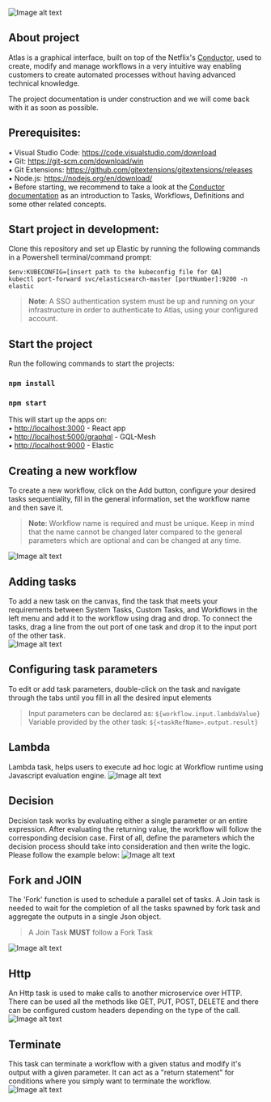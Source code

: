 ![Image alt text](react-ui/src/assets/img/LogoAtlas.png)

## About project
Atlas is a graphical interface, built on top of the Netflix's [Conductor](https://netflix.github.io/conductor/), used to create, modify and manage workflows in a very intuitive way enabling customers to create automated processes without having advanced technical knowledge.

The project documentation is under construction and we will come back with it as soon as possible. 

## Prerequisites:

• Visual Studio Code: https://code.visualstudio.com/download<br>
• Git: https://git-scm.com/download/win <br>
• Git Extensions: https://github.com/gitextensions/gitextensions/releases <br>
• Node.js: https://nodejs.org/en/download/<br>
• Before starting, we recommend to take a look at the [Conductor documentation](https://netflix.github.io/conductor/configuration/taskdef/) as an introduction to Tasks, Workflows, Definitions and some other related concepts.

## Start project in development:

Clone this repository and set up Elastic by running the following commands in a Powershell terminal/command prompt:

    $env:KUBECONFIG=[insert path to the kubeconfig file for QA]
    kubectl port-forward svc/elasticsearch-master [portNumber]:9200 -n elastic
> **Note**: A SSO authentication system must be up and running on your infrastructure in order to authenticate to Atlas, using your configured account.
## Start the project

Run the following commands to start the projects:

### `npm install`

### `npm start`

This will start up the apps on: <br>
• [http://localhost:3000](http://localhost:3000) - React app <br>
• [http://localhost:5000/graphql](http://localhost:5000/graphql) - GQL-Mesh <br>
• [http://localhost:9000](http://localhost:9000) - Elastic

## Creating a new workflow
To create a new workflow, click on the Add button, configure your desired tasks sequentiality, fill in the general
information, set the workflow name and then save it.

> **Note**: Workflow name is required and must be unique. Keep in mind that the name cannot be changed later compared to the general parameters which are optional and can be changed at any time.

![Image alt text](react-ui/src/assets/img/Readme/CreateWorkflow.gif)
 
## Adding tasks
To add a new task on the canvas, find the task that meets your requirements between System Tasks, Custom Tasks, and Workflows in the left menu and add it to the workflow using drag and drop. To connect the tasks, drag a line from the out port of one task and drop it to the input port of the other task.  
![Image alt text](react-ui/src/assets/img/Readme/AddingTasks.gif) 

## Configuring task parameters

To edit or add task parameters, double-click on the task and navigate through the tabs until you fill in all the desired input elements

> Input parameters can be declared as: `${workflow.input.lambdaValue}`<br>
> Variable provided by the other task: `${<taskRefName>.output.result}`<br>

## Lambda
Lambda task, helps users to execute ad hoc logic at Workflow runtime using Javascript evaluation engine.
![Image alt text](react-ui/src/assets/img/Readme/LambdaTask.gif)

## Decision
Decision task works by evaluating either a single parameter or an entire expression. After evaluating the returning value, the workflow will follow the corresponding decision case.
First of all, define the parameters which the decision process should take into consideration and then write the logic. Please follow the example below:
![Image alt text](react-ui/src/assets/img/Readme/DecisionTask.gif)

## Fork and JOIN
The 'Fork' function is used to schedule a parallel set of tasks. A Join task is needed to wait for the completion of all the tasks spawned by fork task and aggregate the outputs in a single Json object.

> A Join Task **MUST** follow a Fork Task<br>

![Image alt text](react-ui/src/assets/img/Readme/ForkJoinTask.JPG)

## Http
An Http task is used to make calls to another microservice over HTTP. There can be used all the methods like GET, PUT, POST, DELETE and there can be configured custom headers depending on the type of the call.
![Image alt text](react-ui/src/assets/img/Readme/HttpTask.gif)

## Terminate
This task can terminate a workflow with a given status and modify it's output with a given parameter. It can act as a "return statement" for conditions where you simply want to terminate the workflow.
![Image alt text](react-ui/src/assets/img/Readme/TerminateTask.gif)
